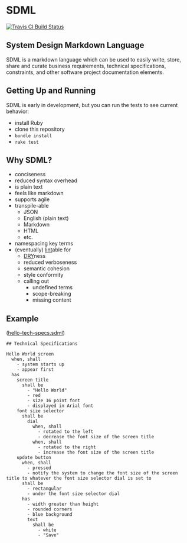# SDML

[![Travis CI Build Status](https://travis-ci.org/jmbarnardgh/SDML.svg?branch=master)](https://travis-ci.org/jmbarnardgh/SDML)

## System Design Markdown Language

SDML is a markdown language which can be used to easily write, store, share and curate business requirements, technical specifications, constraints, and other software project documentation elements.

## Getting Up and Running

SDML is early in development, but you can run the tests to see current behavior:

  - install Ruby
  - clone this repository
  - `bundle install`
  - `rake test`

## Why SDML?

  - conciseness
  - reduced syntax overhead
  - is plain text
  - feels like markdown
  - supports agile
  - transpile-able
    + JSON
    + English (plain text)
    + Markdown
    + HTML
    + etc.
  - namespacing key terms
  - (eventually) [lint](https://en.wikipedia.org/wiki/Lint_(software))able for
    + [DRY](https://en.wikipedia.org/wiki/Don%27t_repeat_yourself)ness
    + reduced verboseness
    + semantic cohesion
    + style conformity
    + calling out
      * undefined terms
      * scope-breaking 
      * missing content

## Example

([hello-tech-specs.sdml](/examples/hello-tech-specs.sdml))
```
## Technical Specifications

Hello World screen
  when, shall
    - system starts up
    - appear first
  has
    screen title
      shall be
        - "Hello World"
        - red
        - size 16 point font
        - displayed in Arial font
    font size selector
      shall be
        dial
          when, shall
            - rotated to the left
            - decrease the font size of the screen title
          when, shall
            - rotated to the right
            - increase the font size of the screen title           
    update button
      when, shall
        - pressed
        - notify the system to change the font size of the screen title to whatever the font size selector dial is set to
      shall be
        - rectangular
        - under the font size selector dial
      has
        - width greater than height
        - rounded corners
        - blue background
        text
          shall be
            - white
            - "Save"
```